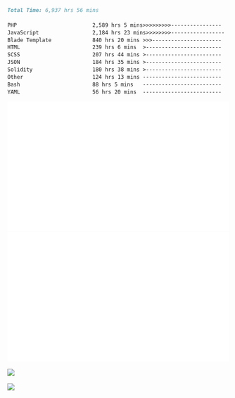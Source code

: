 <!--START_SECTION:waka-->

```markdown
Total Time: 6,937 hrs 56 mins

PHP                        2,589 hrs 5 mins>>>>>>>>>----------------   36.66 %
JavaScript                 2,184 hrs 23 mins>>>>>>>>-----------------   30.93 %
Blade Template             840 hrs 20 mins >>>----------------------   11.90 %
HTML                       239 hrs 6 mins  >------------------------   03.39 %
SCSS                       207 hrs 44 mins >------------------------   02.94 %
JSON                       184 hrs 35 mins >------------------------   02.61 %
Solidity                   180 hrs 38 mins >------------------------   02.56 %
Other                      124 hrs 13 mins -------------------------   01.76 %
Bash                       88 hrs 5 mins   -------------------------   01.25 %
YAML                       56 hrs 20 mins  -------------------------   00.80 %
```

<!--END_SECTION:waka-->

![](https://raw.githubusercontent.com/DrMaxis/github-stats-transparent/output/generated/overview.svg)
![](https://raw.githubusercontent.com/DrMaxis/github-stats-transparent/output/generated/languages.svg)

![](https://git-readme-stats-drmaxis-projects.vercel.app/api?username=drmaxis&show_icons=true&theme=outrun&count_private=true&show=reviews,discussions_started,discussions_answered,prs_merged,prs_merged_percentage&custom_title=2024%20Github%20Rank)
 
<a href="https://count.getloli.com/"><img src="https://count.getloli.com/get/@:maxis-the-alchemist?theme=rule34"></a>
<!-- https://count.getloli.com/get/@alchemist?theme=rule34 -->
<br>

